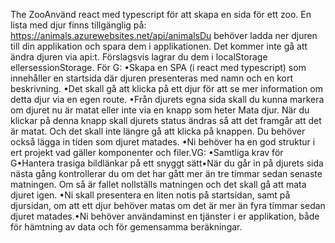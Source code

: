 The ZooAnvänd react med typescript för att skapa en sida för ett zoo. En lista med djur finns tillgänglig på: https://animals.azurewebsites.net/api/animalsDu behöver ladda ner djuren till din applikation och spara dem i applikationen. Det kommer inte gå att ändra djuren via api:t. Förslagsvis lagrar du dem i localStorage ellersessionStorage. För G: •Skapa en SPA (i react med typescript) som innehåller en startsida där djuren presenteras med namn och en kort beskrivning. •Det skall gå att klicka på ett djur för att se mer information om detta djur via en egen route. •Från djurets egna sida skall du kunna markera om djuret nu är matat eller inte via en knapp som heter Mata djur. När du klickar på denna knapp skall djurets status ändras så att det framgår att det är matat. Och det skall inte längre gå att klicka på knappen. Du behöver också lägga in tiden som djuret matades. •Ni behöver ha en god struktur i ert projekt vad gäller komponenter och filer.VG: •Samtliga krav för G•Hantera trasiga bildlänkar på ett snyggt sätt•När du går in på djurets sida nästa gång kontrollerar du om det har gått mer än tre timmar sedan senaste matningen. Om så är fallet nollställs matningen och det skall gå att mata djuret igen. •Ni skall presentera en liten notis på startsidan, samt på djursidan, om att ett djur behöver matas om det är mer än fyra timmar sedan djuret matades.•Ni behöver användaminst en tjänster i er applikation, både för hämtning av data och för gemensamma beräkningar.
